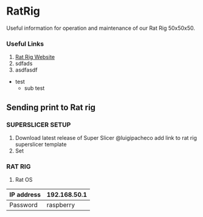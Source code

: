 # RatRig

Useful information for operation and maintenance of our Rat Rig 50x50x50.

### Useful Links
1. [Rat Rig Website](https://ratrig.com/3d-printers/rat-rig-kits/v-core-3.html)
2. sdfads
3. asdfasdf

- test
  - sub test

## Sending print to Rat rig
### SUPERSLICER SETUP
1. Download latest release of Super Slicer @luigipacheco add link to rat rig superslicer template
2. Set

### RAT RIG 
1. Rat OS

| IP address | 192.168.50.1 |
| ---------- | ------------ |
| Password   | raspberry    |

